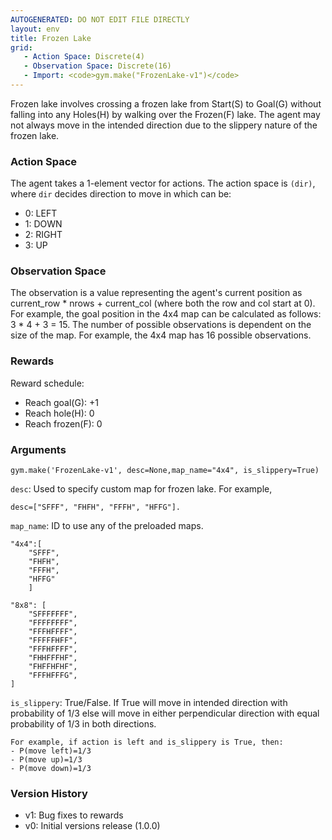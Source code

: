 ```yaml
---
AUTOGENERATED: DO NOT EDIT FILE DIRECTLY
layout: env
title: Frozen Lake
grid:
   - Action Space: Discrete(4)
   - Observation Space: Discrete(16)
   - Import: <code>gym.make("FrozenLake-v1")</code>
---
```


Frozen lake involves crossing a frozen lake from Start(S) to Goal(G) without falling into any Holes(H) by walking over
the Frozen(F) lake. The agent may not always move in the intended direction due to the slippery nature of the frozen lake.


### Action Space
The agent takes a 1-element vector for actions.
The action space is `(dir)`, where `dir` decides direction to move in which can be:

- 0: LEFT
- 1: DOWN
- 2: RIGHT
- 3: UP

### Observation Space
The observation is a value representing the agent's current position as
current_row * nrows + current_col (where both the row and col start at 0).
For example, the goal position in the 4x4 map can be calculated as follows: 3 * 4 + 3 = 15.
The number of possible observations is dependent on the size of the map.
For example, the 4x4 map has 16 possible observations.

### Rewards

Reward schedule:
- Reach goal(G): +1
- Reach hole(H): 0
- Reach frozen(F): 0

### Arguments

```
gym.make('FrozenLake-v1', desc=None,map_name="4x4", is_slippery=True)
```

`desc`: Used to specify custom map for frozen lake. For example,

    desc=["SFFF", "FHFH", "FFFH", "HFFG"].

`map_name`: ID to use any of the preloaded maps.

    "4x4":[
        "SFFF",
        "FHFH",
        "FFFH",
        "HFFG"
        ]

    "8x8": [
        "SFFFFFFF",
        "FFFFFFFF",
        "FFFHFFFF",
        "FFFFFHFF",
        "FFFHFFFF",
        "FHHFFFHF",
        "FHFFHFHF",
        "FFFHFFFG",
    ]

`is_slippery`: True/False. If True will move in intended direction with
probability of 1/3 else will move in either perpendicular direction with
equal probability of 1/3 in both directions.

    For example, if action is left and is_slippery is True, then:
    - P(move left)=1/3
    - P(move up)=1/3
    - P(move down)=1/3

### Version History
* v1: Bug fixes to rewards
* v0: Initial versions release (1.0.0)